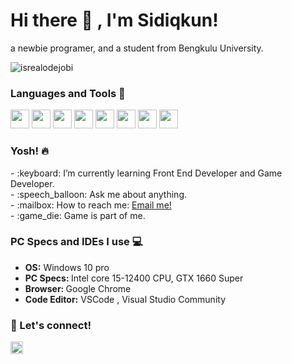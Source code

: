 # <summary><strong>Hi there :wave: , I'm Sidiqkun!</strong></summary>
a newbie programer, and a student from Bengkulu University.
<p align="left"> <img src="https://komarev.com/ghpvc/?username=goonesmile&label=Profile%20views&color=0e75b6&style=flat" alt="isrealodejobi" />
</p>

### <summary><strong>Languages and Tools 💬</strong></summary>
<code><img height="30" src="https://img.icons8.com/color/48/000000/c-plus-plus-logo.png"/></code>
<code><img height="30" src="https://img.icons8.com/color/48/000000/html-5--v1.png"/></code>
<code><img height="30" src="https://img.icons8.com/color/48/000000/css3.png"/></code>
<code><img height="30" src="https://img.icons8.com/color/48/000000/visual-studio-code-2019.png"/></code>
<code><img height="30" src="https://img.icons8.com/color/48/000000/git.png"/></code>
<code><img height="30" src="https://img.icons8.com/fluent/48/000000/github.png"/></code>
<code><img height="30" src="https://img.icons8.com/fluent/48/000000/mysql-logo.png"/></code>
<code><img height="30" src="https://img.icons8.com/color/48/000000/ms-word.png"/></code>

### <summary><strong>Yosh! 🔥</strong></summary>
<p>
    - :keyboard: I’m currently learning Front End Developer and Game Developer. </br>
    - :speech_balloon: Ask me about anything.</br>
    - :mailbox: How to reach me: <a href="mailto:sidikbagus46@gmail.com">Email me!</a>  </br>
    - :game_die: Game is part of me.
<p>

### <summary><strong>PC Specs and IDEs I use 💻</strong></summary>
<ul>
    <li><b>OS:</b> Windows 10 pro  </li>
    <li><b>PC Specs: </b> Intel core 15-12400 CPU, GTX 1660 Super</li>
    <li><b>Browser: </b> Google Chrome </li>
    <li><b>Code Editor:</b>  VSCode , Visual Studio Community </li>
</ul>
 
### <summary><strong>🤝 Let's connect!</strong></summary>
<a href="https://www.instagram.com/sidik_bagus_f/">
  <img align="left" alt="Goo's Instagram" width="20px" src="https://simpleicons.now.sh/instagram/495f7e" />
</a>
